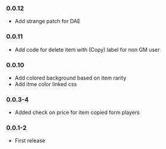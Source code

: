 ### 0.0.12

- Add strange patch for DAE

### 0.0.11

- Add code for delete item with (Copy) label for non GM user

### 0.0.10

- Add colored background based on item rarity
- Add itme color linked css

### 0.0.3-4

- Added check on price for item copied form players

### 0.0.1-2

- First release